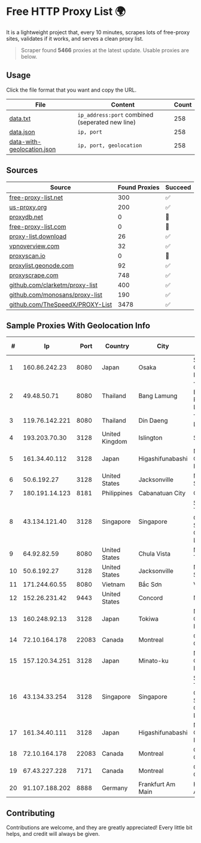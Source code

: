 
# Free HTTP Proxy List 🌍

It is a lightweight project that, every 10 minutes, scrapes lots of free-proxy sites, validates if it works, and serves a clean proxy list.


> Scraper found **5466** proxies at the latest update. Usable proxies are below.

## Usage

Click the file format that you want and copy the URL.


|File|Content|Count|
|----|-------|-----|
|[data.txt](https://raw.githubusercontent.com/themiralay/Proxy-List-World/master/data.txt)|`ip_address:port` combined (seperated new line)|258|
|[data.json](https://raw.githubusercontent.com/themiralay/Proxy-List-World/master/data.json)|`ip, port`|258|
|[data-with-geolocation.json](https://raw.githubusercontent.com/themiralay/Proxy-List-World/master/data-with-geolocation.json)|`ip, port, geolocation`|258|

## Sources

|Source|Found Proxies|Succeed|
|------|-------------|-------|
|[free-proxy-list.net](https://free-proxy-list.net)|300|✅|
|[us-proxy.org](https://www.us-proxy.org)|200|✅|
|[proxydb.net](http://proxydb.net)|0|🚫|
|[free-proxy-list.com](https://free-proxy-list.com/?page=&port=&type%5B%5D=http&type%5B%5D=https&up_time=0&search=Search)|0|🚫|
|[proxy-list.download](https://www.proxy-list.download/HTTP)|26|✅|
|[vpnoverview.com](https://vpnoverview.com/privacy/anonymous-browsing/free-proxy-servers)|32|✅|
|[proxyscan.io](https://www.proxyscan.io)|0|🚫|
|[proxylist.geonode.com](https://proxylist.geonode.com/api/proxy-list?limit=300&page=1&sort_by=lastChecked&sort_type=desc&protocols=http,https)|92|✅|
|[proxyscrape.com](https://api.proxyscrape.com/v2/?request=displayproxies&protocol=http&timeout=10000&country=all&ssl=all&anonymity=all)|748|✅|
|[github.com/clarketm/proxy-list](https://raw.githubusercontent.com/clarketm/proxy-list/master/proxy-list-raw.txt)|400|✅|
|[github.com/monosans/proxy-list](https://raw.githubusercontent.com/monosans/proxy-list/main/proxies/http.txt)|190|✅|
|[github.com/TheSpeedX/PROXY-List](https://raw.githubusercontent.com/TheSpeedX/PROXY-List/master/http.txt)|3478|✅|


## Sample Proxies With Geolocation Info

|#|Ip|Port|Country|City|Internet Service Provider|
|-|--|----|-------|----|-------------------------|
|1|160.86.242.23|8080|Japan|Osaka|Sony Network Communications Inc|
|2|49.48.50.71|8080|Thailand|Bang Lamung|Triple T Broadband Public Company Limited|
|3|119.76.142.221|8080|Thailand|Din Daeng|True Internet Co., Ltd.|
|4|193.203.70.30|3128|United Kingdom|Islington|Sohonet Ripe|
|5|161.34.40.112|3128|Japan|Higashifunabashi|NTT PC Communications, Inc.|
|6|50.6.192.27|3128|United States|Jacksonville|Network Solutions, LLC|
|7|180.191.14.123|8181|Philippines|Cabanatuan City|Globe Telecom|
|8|43.134.121.40|3128|Singapore|Singapore|Shenzhen Tencent Computer Systems Company Limited|
|9|64.92.82.59|8080|United States|Chula Vista|Momentum Telecom, Inc.|
|10|50.6.192.27|3128|United States|Jacksonville|Network Solutions, LLC|
|11|171.244.60.55|8080|Vietnam|Bắc Sơn|VIETEL|
|12|152.26.231.42|9443|United States|Concord|MCNC|
|13|160.248.92.13|3128|Japan|Tokiwa|NTT PC Communications, Inc.|
|14|72.10.164.178|22083|Canada|Montreal|GloboTech Communications|
|15|157.120.34.251|3128|Japan|Minato-ku|NTT PC Communications, Inc.|
|16|43.134.33.254|3128|Singapore|Singapore|Shenzhen Tencent Computer Systems Company Limited|
|17|161.34.40.111|3128|Japan|Higashifunabashi|NTT PC Communications, Inc.|
|18|72.10.164.178|22083|Canada|Montreal|GloboTech Communications|
|19|67.43.227.228|7171|Canada|Montreal|GloboTech Communications|
|20|91.107.188.202|8888|Germany|Frankfurt Am Main|Hetzner Online AG|



## Contributing

Contributions are welcome, and they are greatly appreciated! Every
little bit helps, and credit will always be given.

